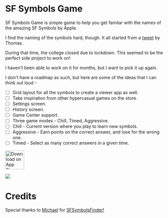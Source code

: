 # SF Symbols Game

SF Symbols Game is simple game to help you get familar with the names of the amazing SF Symbols by Apple.

I find the naming of the symbols hard, though. It all started from a [tweet](https://twitter.com/Dimillian/status/1238116376491053058?s=20) by Thomas. 

During that time, the college closed due to lockdown. This seemed to be the perfect side project to work on!

I haven't been able to work on it for months, but I want to pick it up again. 

I don't have a roadmap as such, but here are some of the ideas that I can think out loud - 

- [ ] Grid layout for all the symbols to create a viewer app as well.
- [ ] Take inspiration from other hypercasual games on the store. 
- [ ] Settings screen. 
- [ ] History screen.
- [ ] Game Center support.
- [ ] Three game modes - Chill, Timed, Aggressive. 
- [ ] Chill - Current version where you play to learn new symbols.
- [ ] Aggressive - Earn points on the correct answer, and lose for the wrong one.
- [ ] Timed - Select as many correct answers in a given time.

<a href="https://apps.apple.com/us/app/unofficial-sf-symbols-game/id1507692602">
  <img alt="Download on App Store" src="https://github.com/rudrankriyam/Unofficial-SF-Symbols-Game/blob/master/Resources/Download-On-The-App-Store.png" height=60>
</a>

![](https://github.com/rudrankriyam/Unofficial-SF-Symbols-Game/blob/master/Resources/0.1-Screenshot.png)

# Credits

Special thanks to [Michael](https://github.com/abadikaka) for [SFSymbolsFinder!](https://github.com/abadikaka/SFSymbolsFinder)
